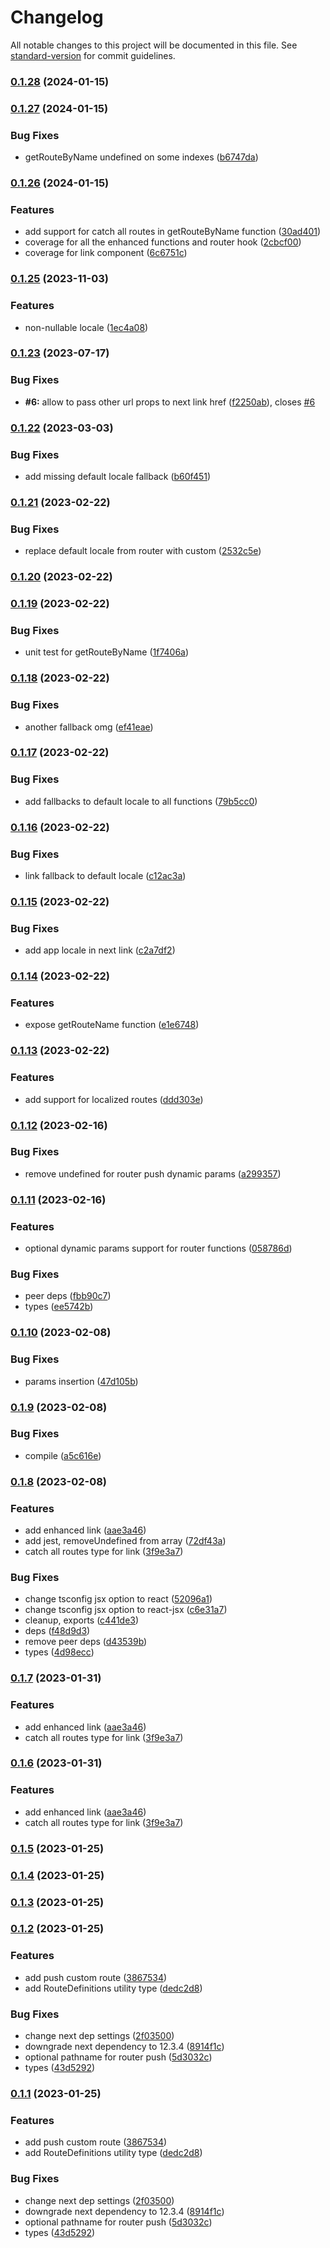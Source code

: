 # Changelog

All notable changes to this project will be documented in this file. See [standard-version](https://github.com/conventional-changelog/standard-version) for commit guidelines.

### [0.1.28](https://github.com/knihobot/nextjs-typed-router/compare/v0.1.27...v0.1.28) (2024-01-15)

### [0.1.27](https://github.com/knihobot/nextjs-typed-router/compare/v0.1.26...v0.1.27) (2024-01-15)


### Bug Fixes

* getRouteByName undefined on some indexes ([b6747da](https://github.com/knihobot/nextjs-typed-router/commit/b6747da6e6992f8883c156a6ba086898dcd4f88d))

### [0.1.26](https://github.com/knihobot/nextjs-typed-router/compare/v0.1.25...v0.1.26) (2024-01-15)


### Features

* add support for catch all routes in getRouteByName function ([30ad401](https://github.com/knihobot/nextjs-typed-router/commit/30ad401cd8cd1649bc5107d02cd17dab84467d68))
* coverage for all the enhanced functions and router hook ([2cbcf00](https://github.com/knihobot/nextjs-typed-router/commit/2cbcf0055859a296ae15d3871dd61e6951f3909b))
* coverage for link component ([6c6751c](https://github.com/knihobot/nextjs-typed-router/commit/6c6751c7af9f23000093ab73e3b8858b6801eac2))

### [0.1.25](https://github.com/knihobot/nextjs-typed-router/compare/v0.1.24...v0.1.25) (2023-11-03)


### Features

* non-nullable locale ([1ec4a08](https://github.com/knihobot/nextjs-typed-router/commit/1ec4a08c5165909f28d243413b3283835b3992a2))

### [0.1.23](https://github.com/knihobot/nextjs-typed-router/compare/v0.1.22...v0.1.23) (2023-07-17)


### Bug Fixes

* **#6:** allow to pass other url props to next link href ([f2250ab](https://github.com/knihobot/nextjs-typed-router/commit/f2250abc46b36fbd78c2bd8be2fa73cb2a716fa1)), closes [#6](https://github.com/knihobot/nextjs-typed-router/issues/6)

### [0.1.22](https://github.com/knihobot/nextjs-typed-router/compare/v0.1.21...v0.1.22) (2023-03-03)


### Bug Fixes

* add missing default locale fallback ([b60f451](https://github.com/knihobot/nextjs-typed-router/commit/b60f45194fa0baff53a2e4fef3a6176b68b0e59a))

### [0.1.21](https://github.com/knihobot/nextjs-typed-router/compare/v0.1.20...v0.1.21) (2023-02-22)


### Bug Fixes

* replace default locale from router with custom ([2532c5e](https://github.com/knihobot/nextjs-typed-router/commit/2532c5e73cbdb0b2f77efd0cfb0e3201c5511383))

### [0.1.20](https://github.com/knihobot/nextjs-typed-router/compare/v0.1.19...v0.1.20) (2023-02-22)

### [0.1.19](https://github.com/knihobot/nextjs-typed-router/compare/v0.1.18...v0.1.19) (2023-02-22)


### Bug Fixes

* unit test for getRouteByName ([1f7406a](https://github.com/knihobot/nextjs-typed-router/commit/1f7406ab1a6258de2c1d2221cda171f97ee0c7a4))

### [0.1.18](https://github.com/knihobot/nextjs-typed-router/compare/v0.1.17...v0.1.18) (2023-02-22)


### Bug Fixes

* another fallback omg ([ef41eae](https://github.com/knihobot/nextjs-typed-router/commit/ef41eaee11b8eddaaca7db5414af7f14cd86e3c4))

### [0.1.17](https://github.com/knihobot/nextjs-typed-router/compare/v0.1.16...v0.1.17) (2023-02-22)


### Bug Fixes

* add fallbacks to default locale to all functions ([79b5cc0](https://github.com/knihobot/nextjs-typed-router/commit/79b5cc0f2739359f21043cf501e6efacb6df9784))

### [0.1.16](https://github.com/knihobot/nextjs-typed-router/compare/v0.1.15...v0.1.16) (2023-02-22)


### Bug Fixes

* link fallback to default locale ([c12ac3a](https://github.com/knihobot/nextjs-typed-router/commit/c12ac3a90b2c35456f4cc2b367ffa66443335914))

### [0.1.15](https://github.com/knihobot/nextjs-typed-router/compare/v0.1.14...v0.1.15) (2023-02-22)


### Bug Fixes

* add app locale in next link ([c2a7df2](https://github.com/knihobot/nextjs-typed-router/commit/c2a7df2ea6f1f4bbcf72d24fcb1572cdfb927010))

### [0.1.14](https://github.com/knihobot/nextjs-typed-router/compare/v0.1.13...v0.1.14) (2023-02-22)


### Features

* expose getRouteName function ([e1e6748](https://github.com/knihobot/nextjs-typed-router/commit/e1e674878526cbb5b25c0af6531f5c07c983bb93))

### [0.1.13](https://github.com/knihobot/nextjs-typed-router/compare/v0.1.12...v0.1.13) (2023-02-22)


### Features

* add support for localized routes ([ddd303e](https://github.com/knihobot/nextjs-typed-router/commit/ddd303e5019f6e768315529dea07b4f8126b92a5))

### [0.1.12](https://github.com/knihobot/nextjs-typed-router/compare/v0.1.11...v0.1.12) (2023-02-16)


### Bug Fixes

* remove undefined for router push dynamic params ([a299357](https://github.com/knihobot/nextjs-typed-router/commit/a299357b0b23251aaf9ebc6bb08bbc18230ab1cd))

### [0.1.11](https://github.com/knihobot/nextjs-typed-router/compare/v0.1.10...v0.1.11) (2023-02-16)


### Features

* optional dynamic params support for router functions ([058786d](https://github.com/knihobot/nextjs-typed-router/commit/058786daaf43d4f509b113f452fb3e1b7523a1cf))


### Bug Fixes

* peer deps ([fbb90c7](https://github.com/knihobot/nextjs-typed-router/commit/fbb90c7789d25498d81398a4c1adb7c1502d92f5))
* types ([ee5742b](https://github.com/knihobot/nextjs-typed-router/commit/ee5742b4428d246696f736c3640d927f594d5b8c))

### [0.1.10](https://github.com/knihobot/nextjs-typed-router/compare/v0.1.9...v0.1.10) (2023-02-08)


### Bug Fixes

* params insertion ([47d105b](https://github.com/knihobot/nextjs-typed-router/commit/47d105b65da23faea6bd916d863bf7098d07296f))

### [0.1.9](https://github.com/knihobot/nextjs-typed-router/compare/v0.1.8...v0.1.9) (2023-02-08)


### Bug Fixes

* compile ([a5c616e](https://github.com/knihobot/nextjs-typed-router/commit/a5c616ea99a3d214d7a23c5914d42f9106a02ea8))

### [0.1.8](https://github.com/knihobot/nextjs-typed-router/compare/v0.1.5...v0.1.8) (2023-02-08)


### Features

* add enhanced link ([aae3a46](https://github.com/knihobot/nextjs-typed-router/commit/aae3a4648ad4debffb49c237a7d5993555d7f445))
* add jest, removeUndefined from array ([72df43a](https://github.com/knihobot/nextjs-typed-router/commit/72df43a3c303b5242f0b241ea4187722a8937616))
* catch all routes type for link ([3f9e3a7](https://github.com/knihobot/nextjs-typed-router/commit/3f9e3a7b28dd1ec6702b535815328bfb4ee3f606))


### Bug Fixes

* change tsconfig jsx option to react ([52096a1](https://github.com/knihobot/nextjs-typed-router/commit/52096a135e42ebb9b9afeff0b77a5ddc4a60d0f7))
* change tsconfig jsx option to react-jsx ([c6e31a7](https://github.com/knihobot/nextjs-typed-router/commit/c6e31a784e6c6e98c91c89371f5c6ca626721410))
* cleanup, exports ([c441de3](https://github.com/knihobot/nextjs-typed-router/commit/c441de3c1074b8cd7f855e793a831fcb4528ed70))
* deps ([f48d9d3](https://github.com/knihobot/nextjs-typed-router/commit/f48d9d301e5dc9250c993c58724851b374c443c6))
* remove peer deps ([d43539b](https://github.com/knihobot/nextjs-typed-router/commit/d43539b01c23ebeed7138cff282470b61ac9d391))
* types ([4d98ecc](https://github.com/knihobot/nextjs-typed-router/commit/4d98eccdd5a7a2746d31e4fd71a16d17c5ccd774))

### [0.1.7](https://github.com/knihobot/nextjs-typed-router/compare/v0.1.5...v0.1.7) (2023-01-31)


### Features

* add enhanced link ([aae3a46](https://github.com/knihobot/nextjs-typed-router/commit/aae3a4648ad4debffb49c237a7d5993555d7f445))
* catch all routes type for link ([3f9e3a7](https://github.com/knihobot/nextjs-typed-router/commit/3f9e3a7b28dd1ec6702b535815328bfb4ee3f606))

### [0.1.6](https://github.com/knihobot/nextjs-typed-router/compare/v0.1.5...v0.1.6) (2023-01-31)


### Features

* add enhanced link ([aae3a46](https://github.com/knihobot/nextjs-typed-router/commit/aae3a4648ad4debffb49c237a7d5993555d7f445))
* catch all routes type for link ([3f9e3a7](https://github.com/knihobot/nextjs-typed-router/commit/3f9e3a7b28dd1ec6702b535815328bfb4ee3f606))

### [0.1.5](https://github.com/knihobot/nextjs-typed-router/compare/v0.1.4...v0.1.5) (2023-01-25)

### [0.1.4](https://github.com/knihobot/nextjs-typed-router/compare/v0.1.3...v0.1.4) (2023-01-25)

### [0.1.3](https://github.com/knihobot/nextjs-typed-router/compare/v0.1.2...v0.1.3) (2023-01-25)

### [0.1.2](https://github.com/knihobot/nextjs-typed-router/compare/v0.1.0...v0.1.2) (2023-01-25)


### Features

* add push custom route ([3867534](https://github.com/knihobot/nextjs-typed-router/commit/3867534bb533e9d8ca074b4f35b77292304fa3f9))
* add RouteDefinitions utility type ([dedc2d8](https://github.com/knihobot/nextjs-typed-router/commit/dedc2d89d0723e24967f30017e1f008e04a09581))


### Bug Fixes

* change next dep settings ([2f03500](https://github.com/knihobot/nextjs-typed-router/commit/2f03500105d9a12add8244a9a3058a64564b6007))
* downgrade next dependency to 12.3.4 ([8914f1c](https://github.com/knihobot/nextjs-typed-router/commit/8914f1cf6fe5c2fe7e70d46a0e5de399b4efd79f))
* optional pathname for router push ([5d3032c](https://github.com/knihobot/nextjs-typed-router/commit/5d3032ce5df88f322e17be94261101beec7dc7af))
* types ([43d5292](https://github.com/knihobot/nextjs-typed-router/commit/43d529286e62b04f2720f5c2cdd1927cc1ad8f86))

### [0.1.1](https://github.com/knihobot/nextjs-typed-router/compare/v0.1.0...v0.1.1) (2023-01-25)


### Features

* add push custom route ([3867534](https://github.com/knihobot/nextjs-typed-router/commit/3867534bb533e9d8ca074b4f35b77292304fa3f9))
* add RouteDefinitions utility type ([dedc2d8](https://github.com/knihobot/nextjs-typed-router/commit/dedc2d89d0723e24967f30017e1f008e04a09581))


### Bug Fixes

* change next dep settings ([2f03500](https://github.com/knihobot/nextjs-typed-router/commit/2f03500105d9a12add8244a9a3058a64564b6007))
* downgrade next dependency to 12.3.4 ([8914f1c](https://github.com/knihobot/nextjs-typed-router/commit/8914f1cf6fe5c2fe7e70d46a0e5de399b4efd79f))
* optional pathname for router push ([5d3032c](https://github.com/knihobot/nextjs-typed-router/commit/5d3032ce5df88f322e17be94261101beec7dc7af))
* types ([43d5292](https://github.com/knihobot/nextjs-typed-router/commit/43d529286e62b04f2720f5c2cdd1927cc1ad8f86))
